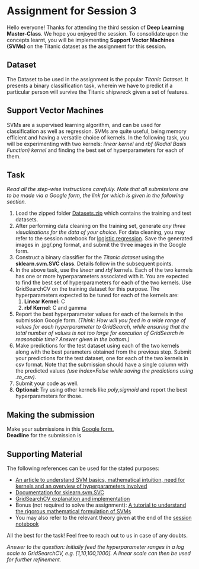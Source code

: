 # Assignment for Session 3
Hello everyone! Thanks for attending the third session of **Deep Learning Master-Class**. We hope you enjoyed the session. To consolidate upon the concepts learnt, you will be implementing **Support Vector Machines (SVMs)** on the Titanic dataset as the assignment for this session.
## Dataset
The Dataset to be used in the assignment is the popular *Titanic Dataset*. It presents a binary classification task, wherein we have to predict if a particular person will survive the Titanic shipwreck given a set of features.
## Support Vector Machines
SVMs are a supervised learning algorithm, and can be used for classification as well as regression. SVMs are quite useful, being memory efficient and having a versatile choice of kernels. In the following task, you will be experimenting with two kernels: *linear kernel* and *rbf (Radial Basis Function) kernel* and finding the best set of hyperparameters for each of them.
## Task
*Read all the step-wise instructions carefully. Note that all submissions are to be made via a Google form, the link for which is given in the following section.*
1. Load the zipped folder [Datasets.zip](Datasets.zip) which contains the training and test datasets.
2. After performing data cleaning on the training set, generate *any three visualisations for the data of your choice.* For data cleaning, you may refer to the session notebook for [logistic regression](). Save the generated images in .jpg/.png format, and submit the three images in the Google form.
3. Construct a binary classifier for the *Titanic dataset* using the **sklearn.svm.SVC class**. Details follow in the subsequent points.
4. In the above task, use the *linear* and *rbf* kernels. Each of the two kernels has one or more hyperparameters associated with it. You are expected to find the best set of hyperparameters for each of the two kernels. Use GridSearchCV on the training dataset for this purpose. The hyperparameters expected to be tuned for each of the kernels are: 
    1. **Linear Kernel:** C
    2. **rbf Kernel**: C and gamma
5. Report the best hyperparameter values for each of the kernels in the submission Google form. *(Think: How will you feed in a wide range of values for each hyperparameter to GridSearch, while ensuring that the total number of values is not too large for execution of GridSearch in reasonable time? Answer given in the bottom.)* 
6. Make predictions for the test dataset using each of the two kernels along with the best parameters obtained from the previous step. Submit your predictions for the test dataset, one for each of the two kernels in csv format. Note that the submission should have a single column with the predicted values *(use index=False while saving the predictions using .to_csv)*.
7. Submit your code as well.
8. **Optional:** Try using other kernels like *poly,sigmoid* and report the best hyperparameters for those.
## Making the submission
Make your submissions in this [Google form.]()  
**Deadline** for the submission is 
## Supporting Material
The following references can be used for the stated purposes:
* [An article to understand SVM basics, mathematical intuition, need for kernels and an overview of hyperparameters involved](https://towardsdatascience.com/svm-and-kernel-svm-fed02bef1200)
* [Documentation for sklearn.svm.SVC](https://scikit-learn.org/stable/modules/generated/sklearn.svm.SVC.html)
* [GridSearchCV explanation and implementation](https://towardsdatascience.com/gridsearchcv-for-beginners-db48a90114ee)
* Bonus (not required to solve the assignment): [A tutorial to understand the rigorous mathematical formulation of SVMs](https://www.svm-tutorial.com/2014/11/svm-understanding-math-part-1/)
* You may also refer to the relevant theory given at the end of the [session notebook]()

All the best for the task! Feel free to reach out to us in case of any doubts.

*Answer to the question: Initially feed the hyperparameter ranges in a log scale to GridSearchCV, e.g. [1,10,100,1000]. A linear scale can then be used for further refinement.*
